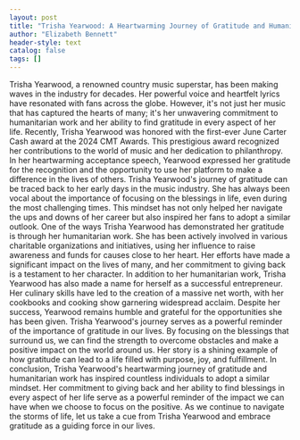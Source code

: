 ```yaml
---
layout: post
title: "Trisha Yearwood: A Heartwarming Journey of Gratitude and Humanitarian Work"
author: "Elizabeth Bennett"
header-style: text
catalog: false
tags: []
---
```


Trisha Yearwood, a renowned country music superstar, has been making waves in the industry for decades. Her powerful voice and heartfelt lyrics have resonated with fans across the globe. However, it's not just her music that has captured the hearts of many; it's her unwavering commitment to humanitarian work and her ability to find gratitude in every aspect of her life. Recently, Trisha Yearwood was honored with the first-ever June Carter Cash award at the 2024 CMT Awards. This prestigious award recognized her contributions to the world of music and her dedication to philanthropy. In her heartwarming acceptance speech, Yearwood expressed her gratitude for the recognition and the opportunity to use her platform to make a difference in the lives of others. Trisha Yearwood's journey of gratitude can be traced back to her early days in the music industry. She has always been vocal about the importance of focusing on the blessings in life, even during the most challenging times. This mindset has not only helped her navigate the ups and downs of her career but also inspired her fans to adopt a similar outlook. One of the ways Trisha Yearwood has demonstrated her gratitude is through her humanitarian work. She has been actively involved in various charitable organizations and initiatives, using her influence to raise awareness and funds for causes close to her heart. Her efforts have made a significant impact on the lives of many, and her commitment to giving back is a testament to her character. In addition to her humanitarian work, Trisha Yearwood has also made a name for herself as a successful entrepreneur. Her culinary skills have led to the creation of a massive net worth, with her cookbooks and cooking show garnering widespread acclaim. Despite her success, Yearwood remains humble and grateful for the opportunities she has been given. Trisha Yearwood's journey serves as a powerful reminder of the importance of gratitude in our lives. By focusing on the blessings that surround us, we can find the strength to overcome obstacles and make a positive impact on the world around us. Her story is a shining example of how gratitude can lead to a life filled with purpose, joy, and fulfillment. In conclusion, Trisha Yearwood's heartwarming journey of gratitude and humanitarian work has inspired countless individuals to adopt a similar mindset. Her commitment to giving back and her ability to find blessings in every aspect of her life serve as a powerful reminder of the impact we can have when we choose to focus on the positive. As we continue to navigate the storms of life, let us take a cue from Trisha Yearwood and embrace gratitude as a guiding force in our lives.